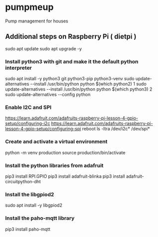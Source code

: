# pumpmeup
Pump management for houses

## Additional steps on Raspberry Pi ( dietpi )
sudo apt update
sudo apt upgrade -y

### Install python3 with git and make it the default python interpreter
sudo apt install -y python3 git python3-pip python3-venv
sudo update-alternatives --install /usr/bin/python python $(which python2) 1
sudo update-alternatives --install /usr/bin/python python $(which python3) 2
sudo update-alternatives --config python

### Enable I2C and SPI
https://learn.adafruit.com/adafruits-raspberry-pi-lesson-4-gpio-setup/configuring-i2c
https://learn.adafruit.com/adafruits-raspberry-pi-lesson-4-gpio-setup/configuring-spi
reboot
ls -ltra /dev/i2c* /dev/spi*


### Create and activate a virtual environment
python -m venv production
source production/bin/activate

### Install the python libraries from adafruit
pip3 install RPI.GPIO
pip3 install adafruit-blinka
pip3 install adafruit-circuitpython-dht

### Install the libgpiod2
sudo apt install -y libgpiod2

### Install the paho-mqtt library
pip3 install paho-mqtt